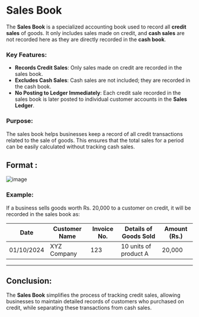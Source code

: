 # Sales Book

The **Sales Book** is a specialized accounting book used to record all **credit sales** of goods. It only includes sales made on credit, and **cash sales** are not recorded here as they are directly recorded in the **cash book**.

### Key Features:
- **Records Credit Sales**: Only sales made on credit are recorded in the sales book.
- **Excludes Cash Sales**: Cash sales are not included; they are recorded in the cash book.
- **No Posting to Ledger Immediately**: Each credit sale recorded in the sales book is later posted to individual customer accounts in the **Sales Ledger**.
  
### Purpose:
The sales book helps businesses keep a record of all credit transactions related to the sale of goods. This ensures that the total sales for a period can be easily calculated without tracking cash sales.

## Format :
![image](https://github.com/user-attachments/assets/3dfd141b-abc6-4bbd-a853-f24b07e174f8)

### Example:
If a business sells goods worth Rs. 20,000 to a customer on credit, it will be recorded in the sales book as:

| Date       | Customer Name | Invoice No. | Details of Goods Sold | Amount (Rs.) |
|------------|----------------|-------------|-----------------------|--------------|
| 01/10/2024 | XYZ Company    | 123         | 10 units of product A  | 20,000       |

---

## Conclusion:
The **Sales Book** simplifies the process of tracking credit sales, allowing businesses to maintain detailed records of customers who purchased on credit, while separating these transactions from cash sales.
